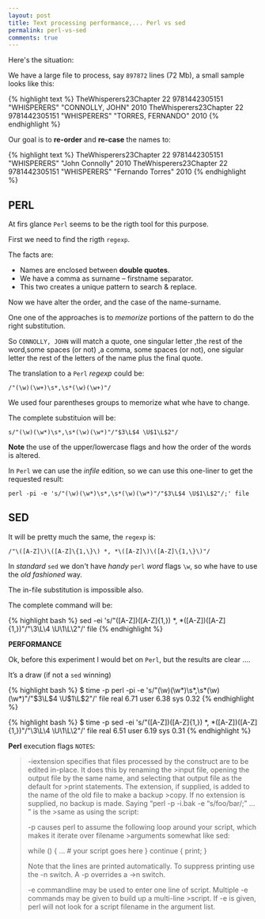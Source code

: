 ```yaml
---
layout: post
title: Text processing performance,... Perl vs sed
permalink: perl-vs-sed
comments: true
---
```


Here's the situation:

We have a large file to process, say `897872` lines (72 Mb), a small sample looks like this:

{% highlight text %}
TheWhisperers23Chapter 22    9781442305151    "WHISPERERS"    "CONNOLLY, JOHN" 2010
TheWhisperers23Chapter 22    9781442305151    "WHISPERERS"    "TORRES, FERNANDO" 2010
{% endhighlight %}

Our goal is to **re-order** and **re-case** the names to:

{% highlight text %}
TheWhisperers23Chapter 22    9781442305151    "WHISPERERS"    "John Connolly" 2010
TheWhisperers23Chapter 22    9781442305151    "WHISPERERS"    "Fernando Torres" 2010
{% endhighlight %}

## PERL

At firs glance `Perl` seems to be the rigth tool for this purpose.

First we need to find the rigth `regexp`.

The facts are:

- Names are enclosed between **double quotes**.
- We have a comma as surname – firstname separator.
- This two creates a unique pattern to search & replace.

Now we have alter the order, and the case of the name-surname.

One one of the approaches is to *memorize* portions of the pattern to do the right substitution.

So `CONNOLLY, JOHN` will match a quote, one singular letter ,the rest of the word,some spaces (or not) ,a comma, some spaces (or not), one sigular letter the rest of the letters of the name plus the final quote.

The translation to a `Perl` *regexp* could be:

`/"(\w)(\w+)\s*,\s*(\w)(\w+)"/`

We used four parentheses groups to memorize what whe have to change.

The complete substituion will be:

`s/"(\w)(\w*)\s*,\s*(\w)(\w*)"/"$3\L$4 \U$1\L$2"/`

**Note** the use of the upper/lowercase flags and how the order of the words is altered.

In `Perl` we can use the *infile* edition, so we can use this one-liner to get the requested result:

`perl -pi -e 's/"(\w)(\w*)\s*,\s*(\w)(\w*)"/"$3\L$4 \U$1\L$2"/;' file`

## SED

It will be pretty much the same, the `regexp` is:

`/"\([A-Z]\)\([A-Z]\{1,\}\) *, *\([A-Z]\)\([A-Z]\{1,\}\)"/`

In *standard* `sed` we don't have *handy* `perl` *word* flags `\w`, so whe have to use the *old fashioned* way.

The in-file substitution is impossible also.

The complete command will be:

{% highlight bash %}
sed -ei 's/"\([A-Z]\)\([A-Z]\{1,\}\) *, *\([A-Z]\)\([A-Z]\{1,\}\)"/"\3\L\4 \U\1\L\2"/' file
{% endhighlight %}

**PERFORMANCE**

Ok, before this experiment I would bet on `Perl`, but the results are clear ….

It’s a draw (if not a `sed` winning)

{% highlight bash %}
$ time -p perl -pi -e 's/"(\w)(\w*)\s*,\s*(\w)(\w*)"/"$3\L$4 \U$1\L$2"/' file
real 6.71
user 6.38
sys 0.32
{% endhighlight %}

{% highlight bash %}
$ time -p sed -ei 's/"\([A-Z]\)\([A-Z]\{1,\}\) *, *\([A-Z]\)\([A-Z]\{1,\}\)"/"\3\L\4 \U\1\L\2"/' file
real 6.51
user 6.19
sys 0.31
{% endhighlight %}

**Perl** execution flags `NOTES`:

>-iextension
>specifies that files processed by the construct are to be edited in-place. It does this by renaming the >input file, opening the output file by the same name, and selecting that output file as the default for >print statements. The extension, if supplied, is added to the name of the old file to make a backup >copy. If no extension is supplied, no backup is made. Saying “perl -p -i.bak -e “s/foo/bar/;” … ” is the >same as using the script:
>
>-p
>causes perl to assume the following loop around your script, which makes it iterate over filename >arguments somewhat like sed:
>
>while () {
>… # your script goes here
>} continue {
>print;
>}
>
>Note that the lines are printed automatically. To suppress printing use the -n switch. A -p overrides a ->n switch.
>
>-e commandline
>may be used to enter one line of script. Multiple -e commands may be given to build up a multi-line >script. If -e is given, perl will not look for a script filename in the argument list.

